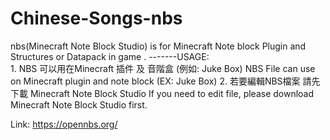 # Chinese-Songs-nbs
nbs(Minecraft Note Block Studio) is for Minecraft Note block Plugin and Structures or Datapack in game .
-------USAGE: <br>
1.
NBS 可以用在Minecraft 插件 及 音階盒 (例如: Juke Box)
NBS File can use on Minecraft plugin and note block (EX: Juke Box)
2.
若要編輯NBS檔案 請先下載 Minecraft Note Block Studio
If you need to edit file, please download Minecraft Note Block Studio first.

Link: https://opennbs.org/
